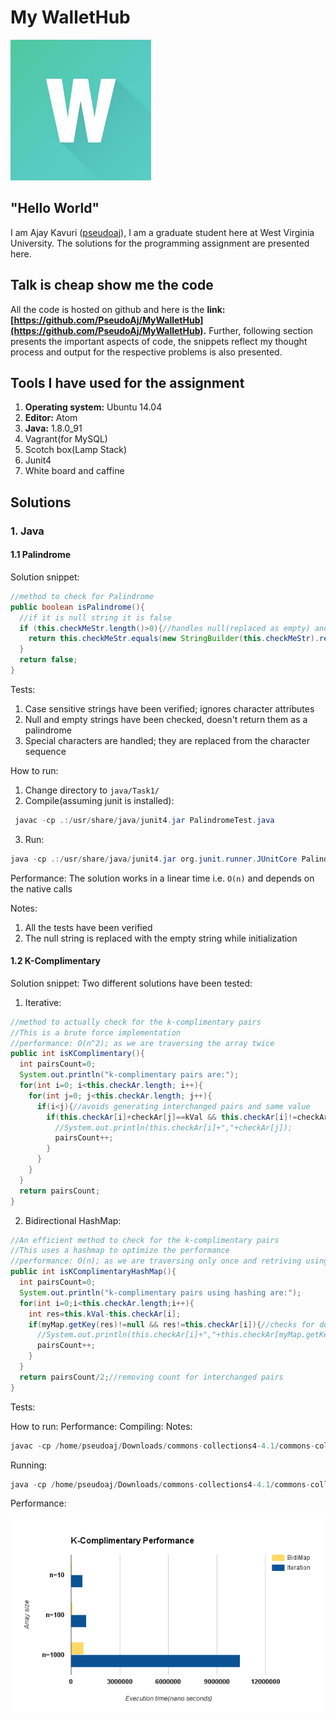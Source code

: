 # My WalletHub   
![Logo](./Images/logo.jpg)

## "Hello World"
I am Ajay Kavuri ([pseudoaj](www.pseudoaj.com)), I am a graduate student here at West Virginia University. The solutions for the programming assignment are presented here.

## Talk is cheap show me the code
All the code is hosted on github and here is the **link: [https://github.com/PseudoAj/MyWalletHub](https://github.com/PseudoAj/MyWalletHub).** Further, following section presents the important aspects of code, the snippets reflect my thought process and output for the respective problems is also presented.

## Tools I have used for the assignment
1. **Operating system:** Ubuntu 14.04
1. **Editor:** Atom
1. **Java:** 1.8.0_91
1. Vagrant(for MySQL)
1. Scotch box(Lamp Stack)
1. Junit4
1. White board and caffine


## Solutions
### 1. Java
#### 1.1 Palindrome
Solution snippet:
```java
//method to check for Palindrome
public boolean isPalindrome(){
  //if it is null string it is false
  if (this.checkMeStr.length()>0){//handles null(replaced as empty) and empty strings
    return this.checkMeStr.equals(new StringBuilder(this.checkMeStr).reverse().toString());
  }
  return false;
}
```
Tests:
1. Case sensitive strings have been verified; ignores character attributes
2. Null and empty strings have been checked, doesn't return them as a palindrome
3. Special characters are handled; they are replaced from the character sequence

How to run:
1. Change directory to `java/Task1/`
2. Compile(assuming junit is installed):
```java
 javac -cp .:/usr/share/java/junit4.jar PalindromeTest.java
```
3. Run:
```java
java -cp .:/usr/share/java/junit4.jar org.junit.runner.JUnitCore PalindromeTest
```

Performance:
The solution works in a linear time i.e. `O(n)` and depends on the native calls

Notes:
1. All the tests have been verified
2. The null string is replaced with the empty string while initialization

#### 1.2 K-Complimentary
Solution snippet:
Two different solutions have been tested:
1. Iterative:
```java
//method to actually check for the k-complimentary pairs
//This is a brute force implementation
//performance: O(n^2); as we are traversing the array twice
public int isKComplimentary(){
  int pairsCount=0;
  System.out.println("k-complimentary pairs are:");
  for(int i=0; i<this.checkAr.length; i++){
    for(int j=0; j<this.checkAr.length; j++){
      if(i<j){//avoids generating interchanged pairs and same value
        if(this.checkAr[i]+checkAr[j]==kVal && this.checkAr[i]!=checkAr[j]){//checks for the repeated values that sum up
          //System.out.println(this.checkAr[i]+","+checkAr[j]);
          pairsCount++;
        }
      }
    }
  }
  return pairsCount;
}
```
2. Bidirectional HashMap:
```java
//An efficient method to check for the k-complimentary pairs
//This uses a hashmap to optimize the performance
//performance: O(n); as we are traversing only once and retriving using bidirectional hashmaps
public int isKComplimentaryHashMap(){
  int pairsCount=0;
  System.out.println("k-complimentary pairs using hashing are:");
  for(int i=0;i<this.checkAr.length;i++){
    int res=this.kVal-this.checkAr[i];
    if(myMap.getKey(res)!=null && res!=this.checkAr[i]){//checks for duplicate values
      //System.out.println(this.checkAr[i]+","+this.checkAr[myMap.getKey(res)]);
      pairsCount++;
    }
  }
  return pairsCount/2;//removing count for interchanged pairs
}
```
Tests:

How to run:
Performance:
Compiling:
Notes:
```java
javac -cp /home/pseudoaj/Downloads/commons-collections4-4.1/commons-collections4-4.1.jar KComplimentary.java
```

Running:
```java
java -cp /home/pseudoaj/Downloads/commons-collections4-4.1/commons-collections4-4.1.jar:. KComplimentary
```
Performance:

![Logo](./Images/plotTask2.png)
